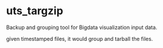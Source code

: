 # uts_targzip
Backup and grouping tool for Bigdata visualization input data.

given timestamped files, it would group and tarball the files.
